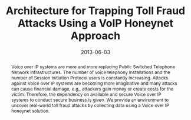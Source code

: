 ---
abstract: Voice over IP systems are more and more replacing Public Switched Telephone
  Network infrastructures. The number of voice telephony installations and the number
  of Session Initiation Protocol users is constantly increasing. Attacks against Voice
  over IP systems are becoming more imaginative and many attacks can cause financial
  damage, e.g., attackers gain money or create costs for the victim. Therefore, the
  dependency on available and secure Voice over IP systems to conduct secure business
  is given. We provide an environment to uncover real-world toll fraud attacks by
  collecting data using a Voice over IP honeynet solution.
authors:
- Markus Gruber
- Christian Schanes
- Florian Fankhauser
- Martin Moutran
- Thomas Grechenig
date: '2013-06-03'
featured: false
links:
- name: Publik
  url: https://publik.tuwien.ac.at/showentry.php?ID=226061&lang=2
publication: 'Talk: 7th International Conference on Network and System Security (NSS
  2013), Madrid, Spanien; 06-03-2013 - 06-04-2013; in: "Network and System Security",
  J. Lopez, X. Huang, R. Sandhu (ed.); Springer Lecture Notes in Computer Science,
  Berlin - Heidelberg (2013), ISBN: 978-3-642-38630-5; 628 - 634'
publication_types:
- '1'
publishDate: '2013-06-03'
title: Architecture for Trapping Toll Fraud Attacks Using a VoIP Honeynet Approach
url_pdf: ''
---